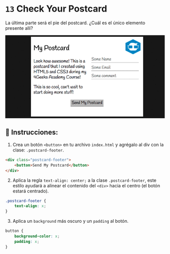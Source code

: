# `13` Check Your Postcard

La última parte será el pie del postcard. ¿Cuál es el único elemento presente allí?

![Postcard body content](../../assets/13.gif)

## 📝 Instrucciones:

1. Crea un botón `<button>` en tu archivo `index.html` y agrégalo al div con la clase: `.postcard-footer`.

```html
<div class="postcard-footer">
	<button>Send My Postcard</button>
</div>
``` 

2. Aplica la regla `text-align: center;` a la clase `.postcard-footer`, este estilo ayudará a alinear el contenido del `<div>` hacia el centro (el botón estará centrado).

```css
.postcard-footer {
	text-align: x;
}
``` 

3. Aplica un `background` más oscuro y un `padding` al botón.

```css
button {
	background-color: x;
	padding: x;
}
```
